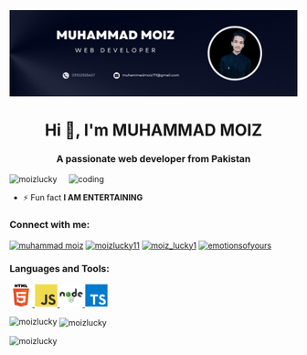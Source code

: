 ![logo](https://github.com/Moizlucky/Moizlucky/blob/main/Black%20and%20%20White%20Gradient%20Personal%20LinkedIn%20Banner.png)

<h1 align="center">Hi 👋, I'm MUHAMMAD MOIZ</h1>
<h3 align="center">A passionate web developer from Pakistan</h3>

<img align="right" alt="coding" width="400" src="https://user-images.githubusercontent.com/55389276/140866485-8fb1c876-9a8f-4d6a-98dc-08c4981eaf70.gif">


<p align="left"> <img src="https://komarev.com/ghpvc/?username=moizlucky&label=Profile%20views&color=0e75b6&style=flat" alt="moizlucky" /> </p>

- ⚡ Fun fact **I AM ENTERTAINING**

<h3 align="left">Connect with me:</h3>
<p align="left">
<a href="https://pk.linkedin.com/in/muhammad-moiz-440ab6283" target="blank"><img align="center" src="https://raw.githubusercontent.com/rahuldkjain/github-profile-readme-generator/master/src/images/icons/Social/linked-in-alt.svg" alt="muhammad moiz" height="30" width="40" /></a>
<a href="https://fb.com/moizlucky11" target="blank"><img align="center" src="https://raw.githubusercontent.com/rahuldkjain/github-profile-readme-generator/master/src/images/icons/Social/facebook.svg" alt="moizlucky11" height="30" width="40" /></a>
<a href="https://instagram.com/moiz_lucky1" target="blank"><img align="center" src="https://raw.githubusercontent.com/rahuldkjain/github-profile-readme-generator/master/src/images/icons/Social/instagram.svg" alt="moiz_lucky1" height="30" width="40" /></a>
<a href="https://www.youtube.com/channel/UCAx_RC2Im_etaFM_izniKjw" target="blank"><img align="center" src="https://raw.githubusercontent.com/rahuldkjain/github-profile-readme-generator/master/src/images/icons/Social/youtube.svg" alt="emotionsofyours" height="30" width="40" /></a>
</p>

<h3 align="left">Languages and Tools:</h3>
<p align="left"> <a href="https://www.w3.org/html/" target="_blank" rel="noreferrer"> <img src="https://raw.githubusercontent.com/devicons/devicon/master/icons/html5/html5-original-wordmark.svg" alt="html5" width="40" height="40"/> </a> <a href="https://developer.mozilla.org/en-US/docs/Web/JavaScript" target="_blank" rel="noreferrer"> <img src="https://raw.githubusercontent.com/devicons/devicon/master/icons/javascript/javascript-original.svg" alt="javascript" width="40" height="40"/> </a> <a href="https://nodejs.org" target="_blank" rel="noreferrer"> <img src="https://raw.githubusercontent.com/devicons/devicon/master/icons/nodejs/nodejs-original-wordmark.svg" alt="nodejs" width="40" height="40"/> </a> <a href="https://www.typescriptlang.org/" target="_blank" rel="noreferrer"> <img src="https://raw.githubusercontent.com/devicons/devicon/master/icons/typescript/typescript-original.svg" alt="typescript" width="40" height="40"/> </a> </p>

<p><img align="left" src="https://github-readme-stats.vercel.app/api/top-langs?username=moizlucky&show_icons=true&locale=en&layout=compact" alt="moizlucky" /></p>

<p>&nbsp;<img align="center" src="https://github-readme-stats.vercel.app/api?username=moizlucky&show_icons=true&locale=en" alt="moizlucky" /></p>

<p><img align="center" src="https://github-readme-streak-stats.herokuapp.com/?user=moizlucky&" alt="moizlucky" /></p>

